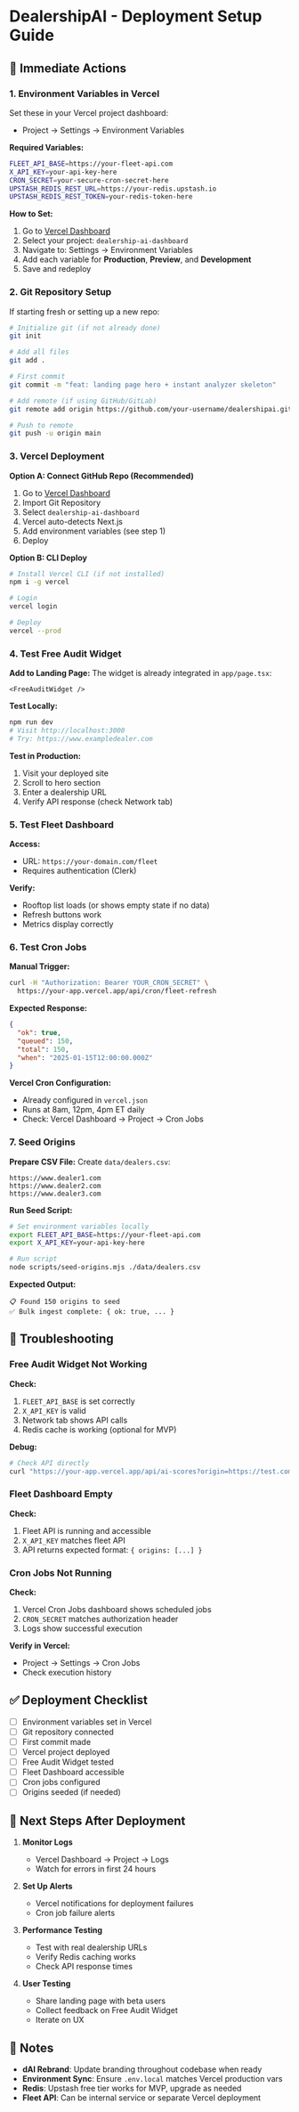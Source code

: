 # DealershipAI - Deployment Setup Guide

## 🚀 Immediate Actions

### 1. Environment Variables in Vercel

Set these in your Vercel project dashboard:
- Project → Settings → Environment Variables

**Required Variables:**
```bash
FLEET_API_BASE=https://your-fleet-api.com
X_API_KEY=your-api-key-here
CRON_SECRET=your-secure-cron-secret-here
UPSTASH_REDIS_REST_URL=https://your-redis.upstash.io
UPSTASH_REDIS_REST_TOKEN=your-redis-token-here
```

**How to Set:**
1. Go to [Vercel Dashboard](https://vercel.com/dashboard)
2. Select your project: `dealership-ai-dashboard`
3. Navigate to: Settings → Environment Variables
4. Add each variable for **Production**, **Preview**, and **Development**
5. Save and redeploy

### 2. Git Repository Setup

If starting fresh or setting up a new repo:

```bash
# Initialize git (if not already done)
git init

# Add all files
git add .

# First commit
git commit -m "feat: landing page hero + instant analyzer skeleton"

# Add remote (if using GitHub/GitLab)
git remote add origin https://github.com/your-username/dealershipai.git

# Push to remote
git push -u origin main
```

### 3. Vercel Deployment

**Option A: Connect GitHub Repo (Recommended)**
1. Go to [Vercel Dashboard](https://vercel.com/new)
2. Import Git Repository
3. Select `dealership-ai-dashboard`
4. Vercel auto-detects Next.js
5. Add environment variables (see step 1)
6. Deploy

**Option B: CLI Deploy**
```bash
# Install Vercel CLI (if not installed)
npm i -g vercel

# Login
vercel login

# Deploy
vercel --prod
```

### 4. Test Free Audit Widget

**Add to Landing Page:**
The widget is already integrated in `app/page.tsx`:
```tsx
<FreeAuditWidget />
```

**Test Locally:**
```bash
npm run dev
# Visit http://localhost:3000
# Try: https://www.exampledealer.com
```

**Test in Production:**
1. Visit your deployed site
2. Scroll to hero section
3. Enter a dealership URL
4. Verify API response (check Network tab)

### 5. Test Fleet Dashboard

**Access:**
- URL: `https://your-domain.com/fleet`
- Requires authentication (Clerk)

**Verify:**
- Rooftop list loads (or shows empty state if no data)
- Refresh buttons work
- Metrics display correctly

### 6. Test Cron Jobs

**Manual Trigger:**
```bash
curl -H "Authorization: Bearer YOUR_CRON_SECRET" \
  https://your-app.vercel.app/api/cron/fleet-refresh
```

**Expected Response:**
```json
{
  "ok": true,
  "queued": 150,
  "total": 150,
  "when": "2025-01-15T12:00:00.000Z"
}
```

**Vercel Cron Configuration:**
- Already configured in `vercel.json`
- Runs at 8am, 12pm, 4pm ET daily
- Check: Vercel Dashboard → Project → Cron Jobs

### 7. Seed Origins

**Prepare CSV File:**
Create `data/dealers.csv`:
```csv
https://www.dealer1.com
https://www.dealer2.com
https://www.dealer3.com
```

**Run Seed Script:**
```bash
# Set environment variables locally
export FLEET_API_BASE=https://your-fleet-api.com
export X_API_KEY=your-api-key-here

# Run script
node scripts/seed-origins.mjs ./data/dealers.csv
```

**Expected Output:**
```
📋 Found 150 origins to seed
✅ Bulk ingest complete: { ok: true, ... }
```

## 🔧 Troubleshooting

### Free Audit Widget Not Working

**Check:**
1. `FLEET_API_BASE` is set correctly
2. `X_API_KEY` is valid
3. Network tab shows API calls
4. Redis cache is working (optional for MVP)

**Debug:**
```bash
# Check API directly
curl "https://your-app.vercel.app/api/ai-scores?origin=https://test.com"
```

### Fleet Dashboard Empty

**Check:**
1. Fleet API is running and accessible
2. `X_API_KEY` matches fleet API
3. API returns expected format: `{ origins: [...] }`

### Cron Jobs Not Running

**Check:**
1. Vercel Cron Jobs dashboard shows scheduled jobs
2. `CRON_SECRET` matches authorization header
3. Logs show successful execution

**Verify in Vercel:**
- Project → Settings → Cron Jobs
- Check execution history

## ✅ Deployment Checklist

- [ ] Environment variables set in Vercel
- [ ] Git repository connected
- [ ] First commit made
- [ ] Vercel project deployed
- [ ] Free Audit Widget tested
- [ ] Fleet Dashboard accessible
- [ ] Cron jobs configured
- [ ] Origins seeded (if needed)

## 🎯 Next Steps After Deployment

1. **Monitor Logs**
   - Vercel Dashboard → Project → Logs
   - Watch for errors in first 24 hours

2. **Set Up Alerts**
   - Vercel notifications for deployment failures
   - Cron job failure alerts

3. **Performance Testing**
   - Test with real dealership URLs
   - Verify Redis caching works
   - Check API response times

4. **User Testing**
   - Share landing page with beta users
   - Collect feedback on Free Audit Widget
   - Iterate on UX

## 📝 Notes

- **dAI Rebrand**: Update branding throughout codebase when ready
- **Environment Sync**: Ensure `.env.local` matches Vercel production vars
- **Redis**: Upstash free tier works for MVP, upgrade as needed
- **Fleet API**: Can be internal service or separate Vercel deployment

